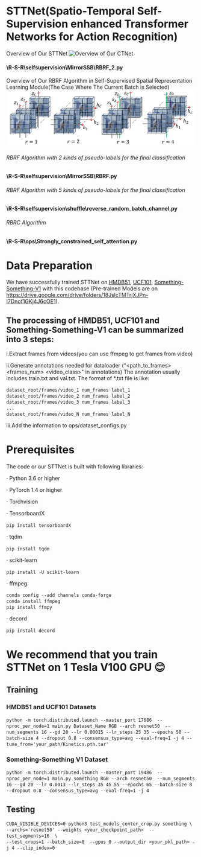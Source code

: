 # STTNet(Spatio-Temporal Self-Supervision enhanced Transformer Networks for Action Recognition)
Overview of Our STTNet
![Overview of Our CTNet](https://github.com/ICME2022/STTNet/blob/main/STTNet_main.PNG)
#### \R-S-R\selfsupervision\MirrorSSB\RBRF_2.py
Overview of Our RBRF Algorithm in Self-Supervised Spatial Representation Learning Module(The Case Where The Current Batch is Selected)
![Overview of Our RBRF Algorithm in Self-Supervised Spatial Representation Learning Module(The Case Where The Current Batch is Selected)](https://github.com/ICME2022/CTNet/blob/main/RBRF.PNG)
###### RBRF Algorithm with 2 kinds of pseudo-labels for the final classification
#### \R-S-R\selfsupervision\MirrorSSB\RBRF.py
###### RBRF Algorithm with 5 kinds of pseudo-labels for the final classification
#### \R-S-R\selfsupervision\shuffle\reverse_random_batch_channel.py
###### RBRC Algorithm
#### \R-S-R\ops\Strongly_constrained_self_attention.py


# Data Preparation
We have successfully trained STTNet on [HMDB51](https://serre-lab.clps.brown.edu/resource/hmdb-a-large-human-motion-database/), [UCF101](https://www.crcv.ucf.edu/data/UCF101.php), [Something-Something-V1](https://20bn.com/datasets/something-something/v1) with this codebase (Pre-trained Models are on https://drive.google.com/drive/folders/18JslcTMTrjXJPn-I7Dnof1GKj4J6cOE1).

## The processing of HMDB51, UCF101 and Something-Something-V1 can be summarized into 3 steps:
i.Extract frames from videos(you can use ffmpeg to get frames from video)

ii.Generate annotations needed for dataloader ("<path_to_frames> <frames_num> <video_class>" in annotations) The annotation usually includes train.txt and val.txt. 
The format of *.txt file is like:
```
dataset_root/frames/video_1 num_frames label_1
dataset_root/frames/video_2 num_frames label_2
dataset_root/frames/video_3 num_frames label_3
...
dataset_root/frames/video_N num_frames label_N
```

iii.Add the information to ops/dataset_configs.py

# Prerequisites
The code or our STTNet is built with following libraries:

 · Python 3.6 or higher
 
 · PyTorch 1.4 or higher
 
 · Torchvision
 
 · TensorboardX
 
 ```pip install tensorboardX```
 
 · tqdm
 
 ```pip install tqdm```
 
 · scikit-learn
 
 ```pip install -U scikit-learn```
 
 · ffmpeg
 
 ```
 conda config --add channels conda-forge
 conda install ffmpeg
 pip install ffmpy
 ```
 
 · decord
 
 ```pip install decord```

# We recommend that you train STTNet on 1 Tesla V100 GPU 😊


## Training
### HMDB51 and UCF101 Datasets

```
python -m torch.distributed.launch --master_port 17686  --nproc_per_node=1 main.py Dataset_Name RGB --arch resnet50  --num_segments 16 --gd 20 --lr 0.00015 --lr_steps 25 35 --epochs 50 --batch-size 4 --dropout 0.8 --consensus_type=avg --eval-freq=1 -j 4 --tune_from='your_path/Kinetics.pth.tar'
```

### Something-Something V1 Dataset

```
python -m torch.distributed.launch --master_port 19486  --nproc_per_node=1 main.py something RGB --arch resnet50  --num_segments 16 --gd 20 --lr 0.0013 --lr_steps 35 45 55 --epochs 65 --batch-size 8 --dropout 0.8 --consensus_type=avg --eval-freq=1 -j 4
```

## Testing

```
CUDA_VISIBLE_DEVICES=0 python3 test_models_center_crop.py something \
--archs='resnet50' --weights <your_checkpoint_path>  --test_segments=16  \
--test_crops=1 --batch_size=8  --gpus 0 --output_dir <your_pkl_path> -j 4 --clip_index=0
```
 
